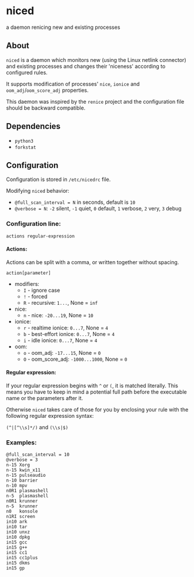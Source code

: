 niced
=====

a daemon renicing new and existing processes

About
-----

`niced` is a daemon which monitors new (using the Linux netlink connector) and
existing processes and changes their 'niceness' according to configured rules.

It supports modification of processes' `nice`, `ionice` and
`oom_adj`/`oom_score_adj` properties.

This daemon was inspired by the `renice` project and the configuration file
should be backward compatible.

Dependencies
------------

- `python3`
- `forkstat`

Configuration
-------------

Configuration is stored in `/etc/nicedrc` file.

Modifying `niced` behavior:

- `@full_scan_interval = N` in seconds, default is `10`
- `@verbose = N`:
  `-2` silent, `-1` quiet, `0` default, `1` verbose, `2` very, `3` debug

### Configuration line:

`actions regular-expression`

#### Actions:

Actions can be split with a comma, or written together without spacing.

`action[parameter]`

- modifiers:
    - `I` - ignore case
    - `!` - forced
    - `R` - recursive: `1...`, None = `inf`
- nice:
    - `n` - nice: `-20...19`, None = `10`
- ionice:
    - `r` - realtime ionice: `0...7`, None = `4`
    - `b` - best-effort ionice: `0...7`, None = `4`
    - `i` - idle ionice: `0...7`, None = `4`
- oom:
    - `o` - oom_adj: `-17...15`, None = `0`
    - `O` - oom_score_adj: `-1000...1000`, None = `0`

#### Regular expression:

If your regular expression begins with `^` or `(`, it is matched literally. This
means you have to keep in mind a potential full path before the executable name
or the parameters after it.

Otherwise `niced` takes care of those for you by enclosing your rule with the
following regular expression syntax:

`(^|[^\\s]*/)` and `(\\s|$)`

### Examples:

```
@full_scan_interval = 10
@verbose = 3
n-15 Xorg
n-15 kwin_x11
n-15 pulseaudio
n-10 barrier
n-10 mpv
n0R1 plasmashell
n-5  plasmashell
n0R1 krunner
n-5  krunner
n0   konsole
n1RI screen
in10 ark
in10 tar
in10 unxz
in10 dpkg
in15 gcc
in15 g++
in15 cc1
in15 cc1plus
in15 dkms
in15 gp
```
